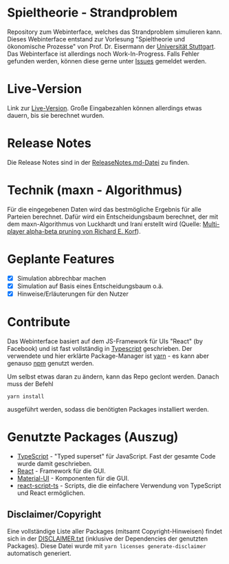 # Spieltheorie - Strandproblem
Repository zum Webinterface, welches das Strandproblem simulieren kann. Dieses Webinterface entstand zur Vorlesung "Spieltheorie und ökonomische Prozesse" von Prof. Dr. Eisermann der [Universität Stuttgart](https://www.uni-stuttgart.de/). Das Webinterface ist allerdings noch Work-In-Progress. Falls Fehler gefunden werden, können diese gerne unter [Issues](https://github.com/Dudrie/spieltheorie-strandproblem/issues) gemeldet werden.

# Live-Version
Link zur [Live-Version](https://dudrie.github.io/spieltheorie-strandproblem/). Große Eingabezahlen können allerdings etwas dauern, bis sie berechnet wurden.

# Release Notes
Die Release Notes sind in der [ReleaseNotes.md-Datei](https://github.com/Dudrie/spieltheorie-strandproblem/blob/master/ReleaseNotes.md) zu finden.

# Technik (maxn - Algorithmus)
Für die eingegebenen Daten wird das bestmögliche Ergebnis für alle Parteien berechnet. Dafür wird ein Entscheidungsbaum berechnet, der mit dem maxn-Algorithmus von Luckhardt und Irani erstellt wird (Quelle: [Multi-player alpha-beta pruning von Richard E. Korf](https://pdfs.semanticscholar.org/ec08/284de3ac57f72e3aa931881808c322be5edc.pdf)).

# Geplante Features
- [x] Simulation abbrechbar machen
- [x] Simulation auf Basis eines Entscheidungsbaum o.ä.
- [x] Hinweise/Erläuterungen für den Nutzer

# Contribute
Das Webinterface basiert auf dem JS-Framework für UIs "React" (by Facebook) und ist fast vollständig in [Typescript](http://www.typescriptlang.org/) geschrieben. Der verwendete und hier erklärte Package-Manager ist [yarn](https://yarnpkg.com/lang/en/) - es kann aber genauso [npm](https://www.npmjs.com/) genutzt werden.

Um selbst etwas daran zu ändern, kann das Repo geclont werden. Danach muss der Befehl
```
yarn install
```
ausgeführt werden, sodass die benötigten Packages installiert werden. 

# Genutzte Packages (Auszug)
- [TypeScript](http://www.typescriptlang.org/) - "Typed superset" für JavaScript. Fast der gesamte Code wurde damit geschrieben.
- [React](https://reactjs.org/) - Framework für die GUI.
- [Material-UI](https://material-ui-next.com/) - Komponenten für die GUI.
- [react-script-ts](https://github.com/wmonk/create-react-app-typescript) - Scripts, die die einfachere Verwendung von TypeScript und React ermöglichen.

## Disclaimer/Copyright
Eine vollständige Liste aller Packages (mitsamt Copyright-Hinweisen) findet sich in der [DISCLAIMER.txt](https://raw.githubusercontent.com/Dudrie/spieltheorie-strandproblem/master/DISCLAIMER.txt) (inklusive der Dependencies der genutzten Packages). Diese Datei wurde mit `yarn licenses generate-disclaimer` automatisch generiert.
